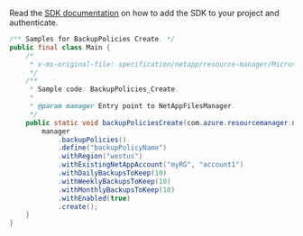 Read the [SDK documentation](https://github.com/Azure/azure-sdk-for-java/blob/azure-resourcemanager-netapp_1.0.0-beta.6/sdk/netapp/azure-resourcemanager-netapp/README.md) on how to add the SDK to your project and authenticate.

```java
/** Samples for BackupPolicies Create. */
public final class Main {
    /*
     * x-ms-original-file: specification/netapp/resource-manager/Microsoft.NetApp/stable/2021-06-01/examples/BackupPolicies_Create.json
     */
    /**
     * Sample code: BackupPolicies_Create.
     *
     * @param manager Entry point to NetAppFilesManager.
     */
    public static void backupPoliciesCreate(com.azure.resourcemanager.netapp.NetAppFilesManager manager) {
        manager
            .backupPolicies()
            .define("backupPolicyName")
            .withRegion("westus")
            .withExistingNetAppAccount("myRG", "account1")
            .withDailyBackupsToKeep(10)
            .withWeeklyBackupsToKeep(10)
            .withMonthlyBackupsToKeep(10)
            .withEnabled(true)
            .create();
    }
}
```
